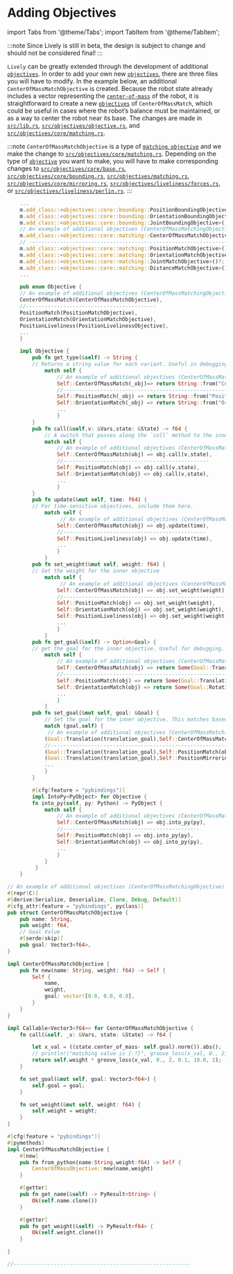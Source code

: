 # Adding Objectives

import Tabs from '@theme/Tabs';
import TabItem from '@theme/TabItem';

:::note
Since Lively is still in beta, the design is subject to change and should not be considered final!
:::

`Lively` can be greatly extended through the development of additional [`objectives`](../API/Objectives). In order to add your own new [`objectives`](../API/Objectives), there are three files you will have to modify. 
In the example below, an additional `CenterOfMassMatchObjective` is created. Because the robot state already includes a vector representing the [`center-of-mass`](../API/state)
of the robot, it is straightforward to create a new [`objectives`](../API/Objectives) of `CenterOfMassMatch`,
which could be useful in cases where the robot’s balance must
be maintained, or as a way to center the robot near its base. The changes are made in [`src/lib.rs`](https://github.com/Wisc-HCI/lively/blob/master/src/lib.rs), 
[`src/objectives/objective.rs`](https://github.com/Wisc-HCI/lively/blob/master/src/objectives/objective.rs), and [`src/objectives/core/matching.rs`](https://github.com/Wisc-HCI/lively/blob/master/src/objectives/core/matching.rs). 


:::note
`CenterOfMassMatchObjective` is a type of [`matching objective`](../API/Objectives/matching.mdx) and we make the change to [`src/objectives/core/matching.rs`](https://github.com/Wisc-HCI/lively/blob/master/src/objectives/core/matching.rs). Depending on the type of [`objective`](../API/Objectives) you want to make, you will have to make corresponding changes to [`src/objectives/core/base.rs`](https://github.com/Wisc-HCI/lively/blob/master/src/objectives/core/base.rs), [`src/objectives/core/bounding.rs`](https://github.com/Wisc-HCI/lively/blob/master/src/objectives/core/bounding.rs), [`src/objectives/matching.rs`](https://github.com/Wisc-HCI/lively/blob/master/src/objectives/core/matching.rs), [`src/objectives/core/mirroring.rs`](https://github.com/Wisc-HCI/lively/blob/master/src/objectives/core/mirroring.rs), [`src/objectives/liveliness/forces.rs`](https://github.com/Wisc-HCI/lively/blob/master/src/objectives/liveliness/forces.rs), or [`src/objectives/liveliness/perlin.rs`](https://github.com/Wisc-HCI/lively/blob/master/src/objectives/liveliness/perlin.rs).
:::


<Tabs>
  <TabItem value="lib.rs" label="src/lib.rs">

```rust
    ...
    m.add_class::<objectives::core::bounding::PositionBoundingObjective>()?;
    m.add_class::<objectives::core::bounding::OrientationBoundingObjective>()?;
    m.add_class::<objectives::core::bounding::JointBoundingObjective>()?;
    // An example of additional objectives (CenterOfMassMatchingObjective)
    m.add_class::<objectives::core::matching::CenterOfMassMatchObjective>()?;
    // ------------------------------------------------------------------
    m.add_class::<objectives::core::matching::PositionMatchObjective>()?;
    m.add_class::<objectives::core::matching::OrientationMatchObjective>()?;
    m.add_class::<objectives::core::matching::JointMatchObjective>()?;
    m.add_class::<objectives::core::matching::DistanceMatchObjective>()?;
    ...
```

  </TabItem>

  <TabItem value="objective.rs" label="src/objectives/objective.rs">

```rust
    pub enum Objective {
    // An example of additional objectives (CenterOfMassMatchingObjective)
    CenterOfMassMatch(CenterOfMassMatchObjective),
    //------------------------------------------
    PositionMatch(PositionMatchObjective),
    OrientationMatch(OrientationMatchObjective),
    PositionLiveliness(PositionLivelinessObjective),
    ...
    }

    impl Objective {
        pub fn get_type(&self) -> String {
        // Returns a string value for each variant. Useful in debugging.
            match self {
                // An example of additional objectives (CenterOfMassMatchingObjective)
                Self::CenterOfMassMatch(_obj)=> return String::from("CenterOfMassObjective"),
                //-------------------------------------------------------------------------
                Self::PositionMatch(_obj) => return String::from("PositionMatchObjective"),
                Self::OrientationMatch(_obj) => return String::from("OrientationnMatchObjective"),
                ...
                }
        }
        pub fn call(&self,v: &Vars,state: &State) -> f64 {
            // A switch that passes along the `call` method to the inner objective.
            match self {
                // An example of additional objectives (CenterOfMassMatchingObjective)
                Self::CenterOfMassMatch(obj) => obj.call(v,state),
                //-----------------------------------------------
                Self::PositionMatch(obj) => obj.call(v,state),
                Self::OrientationMatch(obj) => obj.call(v,state),
                ...
                }
        }
        pub fn update(&mut self, time: f64) {
        // For time-sensitive objectives, include them here.
            match self {
                 // An example of additional objectives (CenterOfMassMatchingObjective)
                Self::CenterOfMassMatch(obj) => obj.update(time),
                //----------------------------------------------
                Self::PositionLiveliness(obj) => obj.update(time),
                ...
                }
            }
        pub fn set_weight(&mut self, weight: f64) {
        // Set the weight for the inner objective
            match self {
                 // An example of additional objectives (CenterOfMassMatchingObjective)
                Self::CenterOfMassMatch(obj) => obj.set_weight(weight),
                //----------------------------------------------------
                Self::PositionMatch(obj) => obj.set_weight(weight),
                Self::OrientationMatch(obj) => obj.set_weight(weight),
                Self::PositionLiveliness(obj) => obj.set_weight(weight),
                ...
                }
            }
        pub fn get_goal(&self) -> Option<Goal> {
        // get the goal for the inner objective. Useful for debugging.
            match self {
                // An example of additional objectives (CenterOfMassMatchingObjective)
                Self::CenterOfMassMatch(obj) => return Some(Goal::Translation(Translation3::from(obj.goal))),
                //------------------------------------------------------------------------------------------
                Self::PositionMatch(obj) => return Some(Goal::Translation(Translation3::from(obj.goal))),
                Self::OrientationMatch(obj) => return Some(Goal::Rotation(obj.goal)),
                ...
                }
            }
        pub fn set_goal(&mut self, goal: &Goal) {
            // Set the goal for the inner objective. This matches based on Objective and Goal variant.
            match (goal,self) {
             // An example of additional objectives (CenterOfMassMatchingObjective)
            (Goal::Translation(translation_goal),Self::CenterOfMassMatch(obj)) => obj.set_goal(translation_goal.vector),
            //---------------------------------------------------------------------------------------------------------
            (Goal::Translation(translation_goal),Self::PositionMatch(obj)) => obj.set_goal(translation_goal.vector),
            (Goal::Translation(translation_goal),Self::PositionMirroring(obj)) => obj.set_goal(translation_goal.vector),
            ...
            }
        }

        #[cfg(feature = "pybindings")]
        impl IntoPy<PyObject> for Objective {
        fn into_py(self, py: Python) -> PyObject {
            match self {
                // An example of additional objectives (CenterOfMassMatchingObjective)
                Self::CenterOfMassMatch(obj) => obj.into_py(py),
                //--------------------------------------------
			    Self::PositionMatch(obj) => obj.into_py(py),
			    Self::OrientationMatch(obj) => obj.into_py(py),
                ...
                }
            }
         }
    }


```

  </TabItem>

  <TabItem value="matching.rs" label="src/objectives/core/matching.rs">

```rust
// An example of additional objectives (CenterOfMassMatchingObjective)
#[repr(C)]
#[derive(Serialize, Deserialize, Clone, Debug, Default)]
#[cfg_attr(feature = "pybindings", pyclass)]
pub struct CenterOfMassMatchObjective {
    pub name: String,
    pub weight: f64,
    // Goal Value
    #[serde(skip)]
    pub goal: Vector3<f64>,
}

impl CenterOfMassMatchObjective {
    pub fn new(name: String, weight: f64) -> Self {
        Self {
            name,
            weight,
            goal: vector![0.0, 0.0, 0.0],
        }
    }
}

impl Callable<Vector3<f64>> for CenterOfMassMatchObjective {
    fn call(&self, _v: &Vars, state: &State) -> f64 {

        let x_val = ((state.center_of_mass- self.goal).norm()).abs();
        // println!("matching value is {:?}", groove_loss(x_val, 0., 2, 0.1, 10.0, 2));
        return self.weight * groove_loss(x_val, 0., 2, 0.1, 10.0, 2);
    }

    fn set_goal(&mut self, goal: Vector3<f64>) {
        self.goal = goal;
    }

    fn set_weight(&mut self, weight: f64) {
        self.weight = weight;
    }
}

#[cfg(feature = "pybindings")]
#[pymethods]
impl CenterOfMassMatchObjective {
    #[new]
    pub fn from_python(name:String,weight:f64) -> Self {
        CenterOfMassObjective::new(name,weight)
    }

    #[getter]
    pub fn get_name(&self) -> PyResult<String> {
        Ok(self.name.clone())
    }

    #[getter]
    pub fn get_weight(&self) -> PyResult<f64> {
        Ok(self.weight.clone())
    }

}

//---------------------------------------------------------
```

  </TabItem>

</Tabs>
